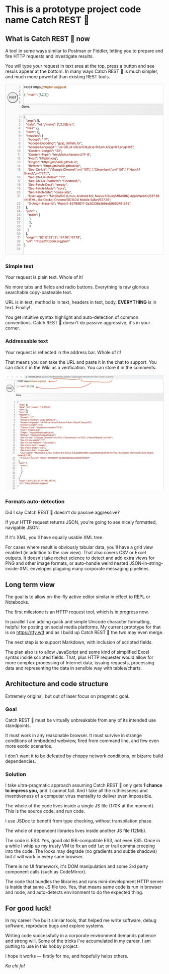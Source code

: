 # This is a prototype project code name Catch REST &#x1F379;



## What is Catch REST &#x1F379; now

A tool in some ways similar to Postman or Fiddler, letting you to prepare and fire HTTP requests and investigate results.

You will type your request in text area at the top, press a button and see resuls appear at the bottom. In many ways
Catch REST &#x1F379; is much simpler, and much more powerful than existing REST tools.

![HTTP POST request and reply](post-request-reply-screen.png)


### Simple text

Your request is plain text. Whole of it!

No more tabs and fields and radio buttons. Everything is raw glorious searchable copy-pasteable text.

URL is in text, method is in text, headers in text, body. **EVERYTHING** is in text. Finally!

You get intuitive syntax highlight and auto-detection of common conventions. Catch REST &#x1F379; doesn't do passive aggressive,
it's in your corner.

### Addressable text

Your request is reflected in the address bar. Whole of it!

That means you can take the URL and paste it in the chat to support. You can stick it in the Wiki as a verification.
You can store it in the comments.

![HTTP POST request and reply](post-request-reply.png)

### Formats auto-detection

Did I say Catch REST &#x1F379; doesn't do passive aggressive?

If your HTTP request returns JSON, you're going to see nicely formatted, navigable JSON.

If it's XML, you'll have equally usable XML tree.

For cases where result is obviously tabular data, you'll have a grid view enabled (in addition to the raw view).
That also covers CSV or Excel outputs. It doesn't take rocket science to detect and add extra views for PNG
and other image formats, or auto-handle weird nested JSON-in-string-inside-XML envelopes plaguing many
corporate messaging pipelines.



## Long term view

The goal is to allow on-the-fly active editor similar in effect to REPL or Notebooks.

The first milestone is an HTTP request tool, which is in progress now.

In parallel I am adding quick and simple Unicode character formatting,
helpful for posting on social media platforms. My current prototype for that
is on https://tty.wtf and as I build up Catch REST &#x1F379; the two may even merge.

The next step is to support Markdown, with inclusion of scripted fields.

The plan also is to allow JavaScript and some kind of simplified Excel syntax inside scripted fields.
That, plus HTTP requester would allow for more complex processing of Internet data,
issuing requests, processing data and representing the data in sensible way with tables/charts.



## Architecture and code structure

Extremely original, but out of laser focus on pragmatic goal.

### Goal

Catch REST &#x1F379; must be virtually unbreakable from any of its intended use standpoints.

It must work in any reasonable browser. It must survive in strange conditions of embedded webview,
fired from command line, and few even more exotic scenarios.

I don't want it to be defeated by choppy network conditions, or bizarre build dependencies.

### Solution

I take ultra-pragmatic approach assuming Catch REST &#x1F379; only gets **1 chance to impress you,**
and it cannot fail. And I take all the ruthlessness and inventiveness of a computer virus mentality
to deliver even impossible.

The whole of the code lives inside a single JS file (170K at the moment). This is the source code, and run code.

I use JSDoc to benefit from type checking, without transpilation phase.

The whole of dependent libraries lives inside another JS file (12Mb).

The code is ES3. Yes, good old IE6-compatible ES3, not even ES5. Once in a while I whip up my trusty VM to fix
an odd `let` or trail comma creeping into the code. The looks may degrade (no gradients and subtle shadows)
but it will work in every sane browser.

There is no UI framework, it's DOM manipulation and some 3rd party component calls (such as CodeMirror).

The code that bundles the libraries and runs mini-development HTTP server is inside that same JS file too.
Yes, that means same code is run in browser and node, and auto-detects environment to do the expected thing.



## For good luck!

In my career I've built similar tools, that helped me write software, debug software,
reproduce bugs and explore systems.

Writing code successfully in a corporate environment demands patience and strong will.
Some of the tricks I've accumulated in my career, I am putting to use in this hobby project.

I hope it works — firstly for me, and hopefully helps others.

*Ka chi fo!*
<script src="./index.js"></script>
<!-- {build-by-hash:14jqgkxv12n Thu Nov 24 2022 18:38:54 GMT+0000 (Greenwich Mean Time) darwin/x64} -->
